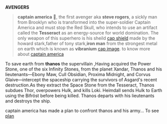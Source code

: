 **AVENGERS**
>**captain america** :muscle:, 
the first avenger aka **steve rogers**, a sickly man from Brooklyn who is transformed into the super-soldier Captain America and must stop the Red Skull, who intends to use an artifact called the **Tesseract** as an energy-source for world domination.
The only weapon of this superhero is his sheild [cap shield](https://github.com/i-am-sank/savetheearth/blob/master/images/cap%20sheild.png)
made by the howard stark,father of tony stark,**iron man** from the strongest metal on earth which is known as **vibranium** 
 [cap image](https://github.com/i-am-sank/savetheearth/blob/master/images/captain.png).
to know more about [captain america](https://en.wikipedia.org/wiki/Captain_America:_The_First_Avenger) 
 
To save earth from **thanos** the supervillain ,Having acquired the Power Stone, one of the six Infinity Stones, from the planet Xandar, Thanos and his lieutenants—Ebony Maw, Cull Obsidian, Proxima Midnight, and Corvus Glaive—intercept the spaceship carrying the survivors of Asgard's recent destruction.As they extract the Space Stone from the Tesseract, Thanos subdues Thor, overpowers Hulk, and kills Loki. Heimdall sends Hulk to Earth using the Bifröst before being killed. Thanos departs with his lieutenants and destroys the ship.

captain america has made a plan to confront thanos and his army... 
To see [plan](https://github.com/i-am-sank/savetheearth/tree/plan)


